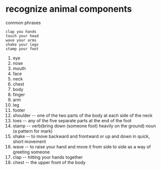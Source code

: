 # recognize animal components 

common phrases 

	clap you hands
	touch your head
	wave your arms
	shake your legs
	stamp your foot 
		
1. eye 
2. nose
3. mouth
4. face
5. neck
6. chest  
7. body
8. finger
9. arm
10. leg
11. footer 
12. shoulder -- one of the two parts of the body at each side of the neck
13. toes -- any of the five separate parts at the end of the foot
14. stamp -- verb(bring down (someone foot) heavily on the ground)  noun (a pattern for mark)
15. shake --  to move backward and frontward or up and down in quick, short movement
16. wave -- to raise your hand and move it from side to side as a way of greeting someone
17. clap  -- hitting your hands together
18. chest -- the upper front of the body

